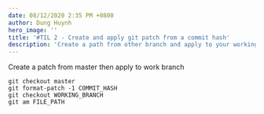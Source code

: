 ```yaml
---
date: 08/12/2020 2:35 PM +0800
author: Dung Huynh
hero_image: ''
title: '#TIL 2 - Create and apply git patch from a commit hash'
description: 'Create a path from other branch and apply to your working branch'
---
```


Create a patch from master then apply to work branch

    git checkout master
    git format-patch -1 COMMIT_HASH
    git checkout WORKING_BRANCH
    git am FILE_PATH
